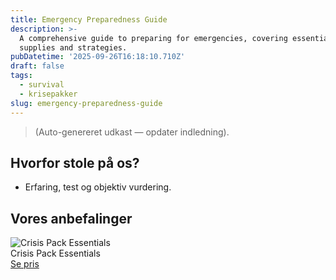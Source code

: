 ```yaml
---
title: Emergency Preparedness Guide
description: >-
  A comprehensive guide to preparing for emergencies, covering essential
  supplies and strategies.
pubDatetime: '2025-09-26T16:18:10.710Z'
draft: false
tags:
  - survival
  - krisepakker
slug: emergency-preparedness-guide
---
```

> (Auto-genereret udkast — opdater indledning).

## Hvorfor stole på os?
- Erfaring, test og objektiv vurdering.

## Vores anbefalinger


<!-- Auto: Affiliate-kort fra Products/SKUs -->

<div class="aff-card"><img src="abstract_15.png (https://v5.airtableusercontent.com/v3/u/45/45/1758916800000/laF__kAilwEclgzrqCNsRQ/CFlCqC3HWYv7hv22bs8AiK2ZWr-cGOcj5VvyZWjZOMy_s4-BtsbYSGpO1fGB0ohiEWIEJKjCdA-dE9FiSQQyrDsqjHTHYftzFgwNkOSS4xG-6Lku-05gwYcPlQMOl1Ugh14OCuxYxB8pwkjvhdAvmrV0LQxS8vXb7JZfn2TYyPA/zYeQo_4BcYQiwzWcmWfbpfRXppHe28gLjieGvwRM9lU)" alt="Crisis Pack Essentials" class="aff-card__img" /><div class="aff-card__meta"><div class="aff-card__title">Crisis Pack Essentials</div><a class="aff-btn" href="https://affiliate.homeessentialsee62.com/deal789?utm_source=klartilalt&utm_medium=affiliate&subid=emergency-preparedness-guide-2025-09-26" rel="sponsored nofollow noopener" target="_blank">Se pris</a></div></div>

